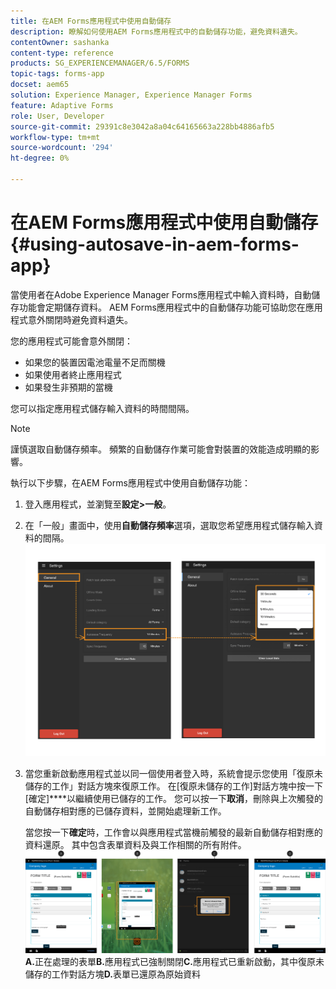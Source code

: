 ```yaml
---
title: 在AEM Forms應用程式中使用自動儲存
description: 瞭解如何使用AEM Forms應用程式中的自動儲存功能，避免資料遺失。
contentOwner: sashanka
content-type: reference
products: SG_EXPERIENCEMANAGER/6.5/FORMS
topic-tags: forms-app
docset: aem65
solution: Experience Manager, Experience Manager Forms
feature: Adaptive Forms
role: User, Developer
source-git-commit: 29391c8e3042a8a04c64165663a228bb4886afb5
workflow-type: tm+mt
source-wordcount: '294'
ht-degree: 0%

---
```


# 在AEM Forms應用程式中使用自動儲存{#using-autosave-in-aem-forms-app}

當使用者在Adobe Experience Manager Forms應用程式中輸入資料時，自動儲存功能會定期儲存資料。 AEM Forms應用程式中的自動儲存功能可協助您在應用程式意外關閉時避免資料遺失。

您的應用程式可能會意外關閉：

* 如果您的裝置因電池電量不足而關機
* 如果使用者終止應用程式
* 如果發生非預期的當機

您可以指定應用程式儲存輸入資料的時間間隔。

>[!NOTE]
>
>謹慎選取自動儲存頻率。 頻繁的自動儲存作業可能會對裝置的效能造成明顯的影響。

執行以下步驟，在AEM Forms應用程式中使用自動儲存功能：

1. 登入應用程式，並瀏覽至&#x200B;**設定>一般**。
1. 在「一般」畫面中，使用&#x200B;**自動儲存頻率**選項，選取您希望應用程式儲存輸入資料的間隔。
   [![正在設定自動儲存頻率](assets/using-autosave-freq-07.png)](assets/using-autosave-freq-07-1.png)

1. 當您重新啟動應用程式並以同一個使用者登入時，系統會提示您使用「復原未儲存的工作」對話方塊來復原工作。 在[復原未儲存的工作]對話方塊中按一下[確定]****&#x200B;以繼續使用已儲存的工作。 您可以按一下&#x200B;**取消**，刪除與上次觸發的自動儲存相對應的已儲存資料，並開始處理新工作。

   當您按一下&#x200B;**確定**時，工作會以與應用程式當機前觸發的最新自動儲存相對應的資料還原。 其中包含表單資料及與工作相關的所有附件。
   [![正在復原工作&#x200B;](assets/autosave-flow.png)](assets/using-autosave-freq-06.png)**A.**&#x200B;正在處理的表單&#x200B;**B.**&#x200B;應用程式已強制關閉&#x200B;**C.**&#x200B;應用程式已重新啟動，其中復原未儲存的工作對話方塊&#x200B;**D.**&#x200B;表單已還原為原始資料

